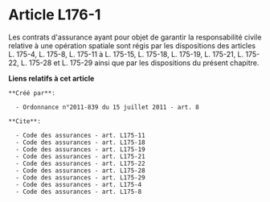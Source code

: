 # Article L176-1

Les contrats d'assurance ayant pour objet de garantir la responsabilité civile relative à une opération spatiale sont régis
par les dispositions des articles L. 175-4, L. 175-8, L. 175-11 à L. 175-15, L. 175-18, L. 175-19, L. 175-21, L. 175-22, L.
175-28 et L. 175-29 ainsi que par les dispositions du présent chapitre.

**Liens relatifs à cet article**

	**Créé par**:

	  - Ordonnance n°2011-839 du 15 juillet 2011 - art. 8

	**Cite**:

	  - Code des assurances - art. L175-11
	  - Code des assurances - art. L175-18
	  - Code des assurances - art. L175-19
	  - Code des assurances - art. L175-21
	  - Code des assurances - art. L175-22
	  - Code des assurances - art. L175-28
	  - Code des assurances - art. L175-29
	  - Code des assurances - art. L175-4
	  - Code des assurances - art. L175-8

